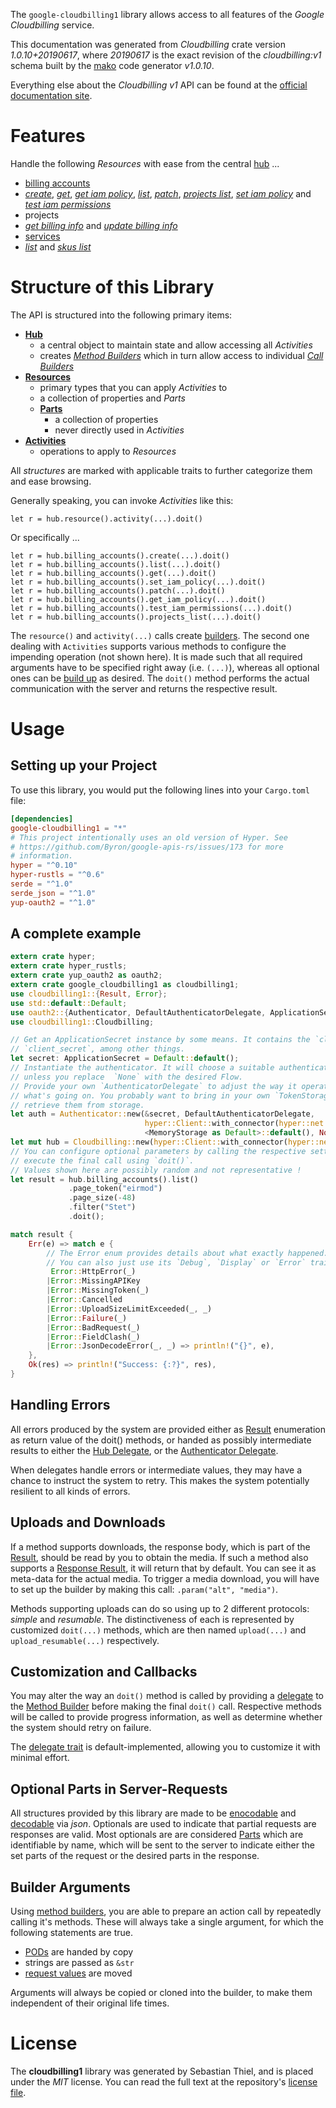 <!---
DO NOT EDIT !
This file was generated automatically from 'src/mako/api/README.md.mako'
DO NOT EDIT !
-->
The `google-cloudbilling1` library allows access to all features of the *Google Cloudbilling* service.

This documentation was generated from *Cloudbilling* crate version *1.0.10+20190617*, where *20190617* is the exact revision of the *cloudbilling:v1* schema built by the [mako](http://www.makotemplates.org/) code generator *v1.0.10*.

Everything else about the *Cloudbilling* *v1* API can be found at the
[official documentation site](https://cloud.google.com/billing/).
# Features

Handle the following *Resources* with ease from the central [hub](https://docs.rs/google-cloudbilling1/1.0.10+20190617/google_cloudbilling1/struct.Cloudbilling.html) ... 

* [billing accounts](https://docs.rs/google-cloudbilling1/1.0.10+20190617/google_cloudbilling1/struct.BillingAccount.html)
 * [*create*](https://docs.rs/google-cloudbilling1/1.0.10+20190617/google_cloudbilling1/struct.BillingAccountCreateCall.html), [*get*](https://docs.rs/google-cloudbilling1/1.0.10+20190617/google_cloudbilling1/struct.BillingAccountGetCall.html), [*get iam policy*](https://docs.rs/google-cloudbilling1/1.0.10+20190617/google_cloudbilling1/struct.BillingAccountGetIamPolicyCall.html), [*list*](https://docs.rs/google-cloudbilling1/1.0.10+20190617/google_cloudbilling1/struct.BillingAccountListCall.html), [*patch*](https://docs.rs/google-cloudbilling1/1.0.10+20190617/google_cloudbilling1/struct.BillingAccountPatchCall.html), [*projects list*](https://docs.rs/google-cloudbilling1/1.0.10+20190617/google_cloudbilling1/struct.BillingAccountProjectListCall.html), [*set iam policy*](https://docs.rs/google-cloudbilling1/1.0.10+20190617/google_cloudbilling1/struct.BillingAccountSetIamPolicyCall.html) and [*test iam permissions*](https://docs.rs/google-cloudbilling1/1.0.10+20190617/google_cloudbilling1/struct.BillingAccountTestIamPermissionCall.html)
* projects
 * [*get billing info*](https://docs.rs/google-cloudbilling1/1.0.10+20190617/google_cloudbilling1/struct.ProjectGetBillingInfoCall.html) and [*update billing info*](https://docs.rs/google-cloudbilling1/1.0.10+20190617/google_cloudbilling1/struct.ProjectUpdateBillingInfoCall.html)
* [services](https://docs.rs/google-cloudbilling1/1.0.10+20190617/google_cloudbilling1/struct.Service.html)
 * [*list*](https://docs.rs/google-cloudbilling1/1.0.10+20190617/google_cloudbilling1/struct.ServiceListCall.html) and [*skus list*](https://docs.rs/google-cloudbilling1/1.0.10+20190617/google_cloudbilling1/struct.ServiceSkuListCall.html)




# Structure of this Library

The API is structured into the following primary items:

* **[Hub](https://docs.rs/google-cloudbilling1/1.0.10+20190617/google_cloudbilling1/struct.Cloudbilling.html)**
    * a central object to maintain state and allow accessing all *Activities*
    * creates [*Method Builders*](https://docs.rs/google-cloudbilling1/1.0.10+20190617/google_cloudbilling1/trait.MethodsBuilder.html) which in turn
      allow access to individual [*Call Builders*](https://docs.rs/google-cloudbilling1/1.0.10+20190617/google_cloudbilling1/trait.CallBuilder.html)
* **[Resources](https://docs.rs/google-cloudbilling1/1.0.10+20190617/google_cloudbilling1/trait.Resource.html)**
    * primary types that you can apply *Activities* to
    * a collection of properties and *Parts*
    * **[Parts](https://docs.rs/google-cloudbilling1/1.0.10+20190617/google_cloudbilling1/trait.Part.html)**
        * a collection of properties
        * never directly used in *Activities*
* **[Activities](https://docs.rs/google-cloudbilling1/1.0.10+20190617/google_cloudbilling1/trait.CallBuilder.html)**
    * operations to apply to *Resources*

All *structures* are marked with applicable traits to further categorize them and ease browsing.

Generally speaking, you can invoke *Activities* like this:

```Rust,ignore
let r = hub.resource().activity(...).doit()
```

Or specifically ...

```ignore
let r = hub.billing_accounts().create(...).doit()
let r = hub.billing_accounts().list(...).doit()
let r = hub.billing_accounts().get(...).doit()
let r = hub.billing_accounts().set_iam_policy(...).doit()
let r = hub.billing_accounts().patch(...).doit()
let r = hub.billing_accounts().get_iam_policy(...).doit()
let r = hub.billing_accounts().test_iam_permissions(...).doit()
let r = hub.billing_accounts().projects_list(...).doit()
```

The `resource()` and `activity(...)` calls create [builders][builder-pattern]. The second one dealing with `Activities` 
supports various methods to configure the impending operation (not shown here). It is made such that all required arguments have to be 
specified right away (i.e. `(...)`), whereas all optional ones can be [build up][builder-pattern] as desired.
The `doit()` method performs the actual communication with the server and returns the respective result.

# Usage

## Setting up your Project

To use this library, you would put the following lines into your `Cargo.toml` file:

```toml
[dependencies]
google-cloudbilling1 = "*"
# This project intentionally uses an old version of Hyper. See
# https://github.com/Byron/google-apis-rs/issues/173 for more
# information.
hyper = "^0.10"
hyper-rustls = "^0.6"
serde = "^1.0"
serde_json = "^1.0"
yup-oauth2 = "^1.0"
```

## A complete example

```Rust
extern crate hyper;
extern crate hyper_rustls;
extern crate yup_oauth2 as oauth2;
extern crate google_cloudbilling1 as cloudbilling1;
use cloudbilling1::{Result, Error};
use std::default::Default;
use oauth2::{Authenticator, DefaultAuthenticatorDelegate, ApplicationSecret, MemoryStorage};
use cloudbilling1::Cloudbilling;

// Get an ApplicationSecret instance by some means. It contains the `client_id` and 
// `client_secret`, among other things.
let secret: ApplicationSecret = Default::default();
// Instantiate the authenticator. It will choose a suitable authentication flow for you, 
// unless you replace  `None` with the desired Flow.
// Provide your own `AuthenticatorDelegate` to adjust the way it operates and get feedback about 
// what's going on. You probably want to bring in your own `TokenStorage` to persist tokens and
// retrieve them from storage.
let auth = Authenticator::new(&secret, DefaultAuthenticatorDelegate,
                              hyper::Client::with_connector(hyper::net::HttpsConnector::new(hyper_rustls::TlsClient::new())),
                              <MemoryStorage as Default>::default(), None);
let mut hub = Cloudbilling::new(hyper::Client::with_connector(hyper::net::HttpsConnector::new(hyper_rustls::TlsClient::new())), auth);
// You can configure optional parameters by calling the respective setters at will, and
// execute the final call using `doit()`.
// Values shown here are possibly random and not representative !
let result = hub.billing_accounts().list()
             .page_token("eirmod")
             .page_size(-48)
             .filter("Stet")
             .doit();

match result {
    Err(e) => match e {
        // The Error enum provides details about what exactly happened.
        // You can also just use its `Debug`, `Display` or `Error` traits
         Error::HttpError(_)
        |Error::MissingAPIKey
        |Error::MissingToken(_)
        |Error::Cancelled
        |Error::UploadSizeLimitExceeded(_, _)
        |Error::Failure(_)
        |Error::BadRequest(_)
        |Error::FieldClash(_)
        |Error::JsonDecodeError(_, _) => println!("{}", e),
    },
    Ok(res) => println!("Success: {:?}", res),
}

```
## Handling Errors

All errors produced by the system are provided either as [Result](https://docs.rs/google-cloudbilling1/1.0.10+20190617/google_cloudbilling1/enum.Result.html) enumeration as return value of 
the doit() methods, or handed as possibly intermediate results to either the 
[Hub Delegate](https://docs.rs/google-cloudbilling1/1.0.10+20190617/google_cloudbilling1/trait.Delegate.html), or the [Authenticator Delegate](https://docs.rs/yup-oauth2/*/yup_oauth2/trait.AuthenticatorDelegate.html).

When delegates handle errors or intermediate values, they may have a chance to instruct the system to retry. This 
makes the system potentially resilient to all kinds of errors.

## Uploads and Downloads
If a method supports downloads, the response body, which is part of the [Result](https://docs.rs/google-cloudbilling1/1.0.10+20190617/google_cloudbilling1/enum.Result.html), should be
read by you to obtain the media.
If such a method also supports a [Response Result](https://docs.rs/google-cloudbilling1/1.0.10+20190617/google_cloudbilling1/trait.ResponseResult.html), it will return that by default.
You can see it as meta-data for the actual media. To trigger a media download, you will have to set up the builder by making
this call: `.param("alt", "media")`.

Methods supporting uploads can do so using up to 2 different protocols: 
*simple* and *resumable*. The distinctiveness of each is represented by customized 
`doit(...)` methods, which are then named `upload(...)` and `upload_resumable(...)` respectively.

## Customization and Callbacks

You may alter the way an `doit()` method is called by providing a [delegate](https://docs.rs/google-cloudbilling1/1.0.10+20190617/google_cloudbilling1/trait.Delegate.html) to the 
[Method Builder](https://docs.rs/google-cloudbilling1/1.0.10+20190617/google_cloudbilling1/trait.CallBuilder.html) before making the final `doit()` call. 
Respective methods will be called to provide progress information, as well as determine whether the system should 
retry on failure.

The [delegate trait](https://docs.rs/google-cloudbilling1/1.0.10+20190617/google_cloudbilling1/trait.Delegate.html) is default-implemented, allowing you to customize it with minimal effort.

## Optional Parts in Server-Requests

All structures provided by this library are made to be [enocodable](https://docs.rs/google-cloudbilling1/1.0.10+20190617/google_cloudbilling1/trait.RequestValue.html) and 
[decodable](https://docs.rs/google-cloudbilling1/1.0.10+20190617/google_cloudbilling1/trait.ResponseResult.html) via *json*. Optionals are used to indicate that partial requests are responses 
are valid.
Most optionals are are considered [Parts](https://docs.rs/google-cloudbilling1/1.0.10+20190617/google_cloudbilling1/trait.Part.html) which are identifiable by name, which will be sent to 
the server to indicate either the set parts of the request or the desired parts in the response.

## Builder Arguments

Using [method builders](https://docs.rs/google-cloudbilling1/1.0.10+20190617/google_cloudbilling1/trait.CallBuilder.html), you are able to prepare an action call by repeatedly calling it's methods.
These will always take a single argument, for which the following statements are true.

* [PODs][wiki-pod] are handed by copy
* strings are passed as `&str`
* [request values](https://docs.rs/google-cloudbilling1/1.0.10+20190617/google_cloudbilling1/trait.RequestValue.html) are moved

Arguments will always be copied or cloned into the builder, to make them independent of their original life times.

[wiki-pod]: http://en.wikipedia.org/wiki/Plain_old_data_structure
[builder-pattern]: http://en.wikipedia.org/wiki/Builder_pattern
[google-go-api]: https://github.com/google/google-api-go-client

# License
The **cloudbilling1** library was generated by Sebastian Thiel, and is placed 
under the *MIT* license.
You can read the full text at the repository's [license file][repo-license].

[repo-license]: https://github.com/Byron/google-apis-rsblob/master/LICENSE.md
